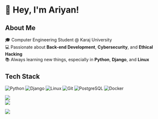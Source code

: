 # 👋 Hey, I'm Ariyan!  

## About Me  
🎓 Computer Engineering Student @ Karaj University  
💻 Passionate about **Back-end Development**, **Cybersecurity**, and **Ethical Hacking**  
📚 Always learning new things, especially in **Python**, **Django**, and **Linux**  

## Tech Stack  
![Python](https://img.shields.io/badge/-Python-3776AB?style=flat&logo=python&logoColor=white)  ![Django](https://img.shields.io/badge/-Django-092E20?style=flat&logo=django&logoColor=white)  ![Linux](https://img.shields.io/badge/-Linux-FCC624?style=flat&logo=linux&logoColor=black)  ![Git](https://img.shields.io/badge/-Git-F05032?style=flat&logo=git&logoColor=white)  ![PostgreSQL](https://img.shields.io/badge/-PostgreSQL-336791?style=flat&logo=postgresql&logoColor=white)  ![Docker](https://img.shields.io/badge/-Docker-2496ED?style=flat&logo=docker&logoColor=white)  

![](https://github-readme-stats.vercel.app/api?username=cipherchaos&theme=shadow_green&hide_border=false&include_all_commits=true&count_private=false)<br/> ![](https://github-readme-stats.vercel.app/api/top-langs/?username=cipherchaos&theme=shadow_green&hide_border=false&include_all_commits=true&count_private=false&layout=compact)

![](https://quotes-github-readme.vercel.app/api?type=horizontal&theme=dark)
